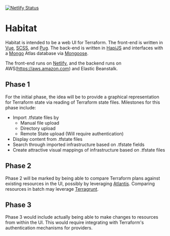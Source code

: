 [![Netlify Status](https://api.netlify.com/api/v1/badges/22ef79a2-afa3-4f73-ae12-e9d58cb42890/deploy-status)](https://app.netlify.com/sites/yourhabitat/deploys)

# Habitat

Habitat is intended to be a web UI for Terraform. The front-end is written in [Vue](https://vuejs.org/), [SCSS](https://sass-lang.com/), and [Pug](https://pugjs.org/api/getting-started.html). The back-end is written in [HapiJS](https://hapijs.com/) and interfaces with a [Mongo](https://www.mongodb.com/) Atlas database via [Mongoose](https://mongoosejs.com/).

The front-end runs on [Netlify](https://netlify.com), and the backend runs on AWS(https://aws.amazon.com) and Elastic Beanstalk.

## Phase 1

For the initial phase, the idea will be to provide a graphical representation for Terraform state via reading of Terraform state files. Milestones for this phase include:

* Import .tfstate files by
  * Manual file upload
  * Directory upload
  * Remote State upload (Will require authentication)
* Display content from .tfstate files
* Search through imported infrastructure based on .tfstate fields
* Create attractive visual mappings of infrastructure based on .tfstate files

## Phase 2

Phase 2 will be marked by being able to compare Terraform plans against existing resources in the UI, possibly by leveraging [Atlantis](https://github.com/runatlantis/atlantis). Comparing resources in batch may leverage [Terragrunt](https://github.com/gruntwork-io/terragrunt).

## Phase 3

Phase 3 would include actually being able to make changes to resources from within the UI. This would require integrating with Terraform's authentication mechanisms for providers.